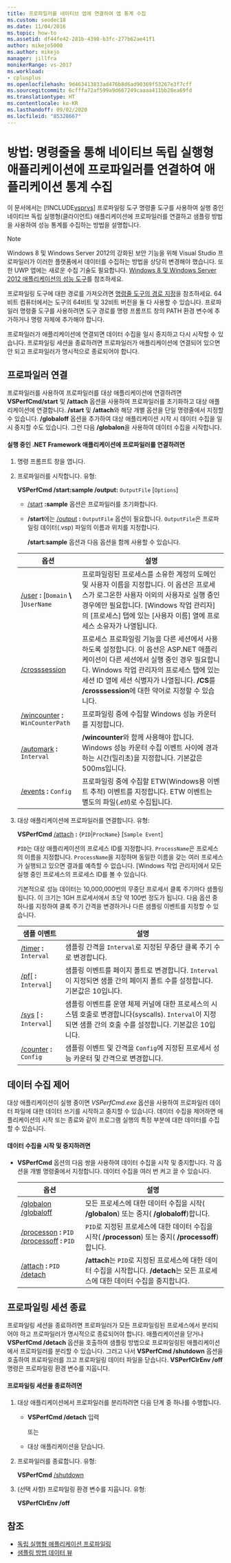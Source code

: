 ```yaml
---
title: 프로파일러를 네이티브 앱에 연결하여 앱 통계 수집
ms.custom: seodec18
ms.date: 11/04/2016
ms.topic: how-to
ms.assetid: df44fe42-281b-4398-b3fc-277b62ae41f1
author: mikejo5000
ms.author: mikejo
manager: jillfra
monikerRange: vs-2017
ms.workload:
- cplusplus
ms.openlocfilehash: 9d463413833ad476b8d6ad90369f53267e3f7cff
ms.sourcegitcommit: 6cfffa72af599a9d667249caaaa411bb28ea69fd
ms.translationtype: HT
ms.contentlocale: ko-KR
ms.lasthandoff: 09/02/2020
ms.locfileid: "85328667"
---
```

# <a name="how-to-attach-the-profiler-to-a-native-stand-alone-application-and-collect-application-statistics-by-using-the-command-line"></a>방법: 명령줄을 통해 네이티브 독립 실행형 애플리케이션에 프로파일러를 연결하여 애플리케이션 통계 수집
이 문서에서는 [!INCLUDE[vsprvs](../code-quality/includes/vsprvs_md.md)] 프로파일링 도구 명령줄 도구를 사용하여 실행 중인 네이티브 독립 실행형(클라이언트) 애플리케이션에 프로파일러를 연결하고 샘플링 방법을 사용하여 성능 통계를 수집하는 방법을 설명합니다.

> [!NOTE]
> Windows 8 및 Windows Server 2012의 강화된 보안 기능을 위해 Visual Studio 프로파일러가 이러한 플랫폼에서 데이터를 수집하는 방법을 상당히 변경해야 했습니다. 또한 UWP 앱에는 새로운 수집 기술도 필요합니다. [Windows 8 및 Windows Server 2012 애플리케이션의 성능 도구](../profiling/performance-tools-on-windows-8-and-windows-server-2012-applications.md)를 참조하세요.
>
> 프로파일링 도구에 대한 경로를 가져오려면 [명령줄 도구의 경로 지정](../profiling/specifying-the-path-to-profiling-tools-command-line-tools.md)을 참조하세요. 64비트 컴퓨터에서는 도구의 64비트 및 32비트 버전을 둘 다 사용할 수 있습니다. 프로파일러 명령줄 도구를 사용하려면 도구 경로를 명령 프롬프트 창의 PATH 환경 변수에 추가하거나 명령 자체에 추가해야 합니다.

 프로파일러가 애플리케이션에 연결되면 데이터 수집을 일시 중지하고 다시 시작할 수 있습니다. 프로파일링 세션을 종료하려면 프로파일러가 애플리케이션에 연결되어 있으면 안 되고 프로파일러가 명시적으로 종료되어야 합니다.

## <a name="attach-the-profiler"></a>프로파일러 연결
 프로파일러를 사용하여 프로파일러를 대상 애플리케이션에 연결하려면 **VSPerfCmd/start** 및 **/attach** 옵션을 사용하여 프로파일러를 초기화하고 대상 애플리케이션에 연결합니다. **/start** 및 **/attach**와 해당 개별 옵션을 단일 명령줄에서 지정할 수 있습니다. **/globaloff** 옵션을 추가하여 대상 애플리케이션 시작 시 데이터 수집을 일시 중지할 수도 있습니다. 그런 다음 **/globalon**을 사용하여 데이터 수집을 시작합니다.

#### <a name="to-attach-the-profiler-to-a-running-net-framework-application"></a>실행 중인 .NET Framework 애플리케이션에 프로파일러를 연결하려면

1. 명령 프롬프트 창을 엽니다.

2. 프로파일러를 시작합니다. 유형:

    **VSPerfCmd /start:sample /output:** `OutputFile` [`Options`]

   - [/start](../profiling/start.md) **:sample** 옵션은 프로파일러를 초기화합니다.

   - **/start**에는 [/output](../profiling/output.md) **:** `OutputFile` 옵션이 필요합니다. `OutputFile`은 프로파일링 데이터(.vsp) 파일의 이름과 위치를 지정합니다.

     **/start:sample** 옵션과 다음 옵션을 함께 사용할 수 있습니다.

   | 옵션 | 설명 |
   | - | - |
   | [/user](../profiling/user-vsperfcmd.md) **:** [`Domain` **\\** ]`UserName` | 프로파일링된 프로세스를 소유한 계정의 도메인 및 사용자 이름을 지정합니다. 이 옵션은 프로세스가 로그온한 사용자 이외의 사용자로 실행 중인 경우에만 필요합니다. [Windows 작업 관리자]의 [프로세스] 탭에 있는 [사용자 이름] 열에 프로세스 소유자가 나열됩니다. |
   | [/crosssession](../profiling/crosssession.md) | 프로세스 프로파일링 기능을 다른 세션에서 사용하도록 설정합니다. 이 옵션은 ASP.NET 애플리케이션이 다른 세션에서 실행 중인 경우 필요합니다. Windows 작업 관리자의 프로세스 탭에 있는 세션 ID 열에 세션 식별자가 나열됩니다. **/CS**를 **/crosssession**에 대한 약어로 지정할 수 있습니다. |
   | [/wincounter](../profiling/wincounter.md) **:** `WinCounterPath` | 프로파일링 중에 수집할 Windows 성능 카운터를 지정합니다. |
   | [/automark](../profiling/automark.md) **:** `Interval` | **/wincounter**와 함께 사용해야 합니다. Windows 성능 카운터 수집 이벤트 사이에 경과하는 시간(밀리초)을 지정합니다. 기본값은 500ms입니다. |
   | [/events](../profiling/events-vsperfcmd.md) **:** `Config` | 프로파일링 중에 수집할 ETW(Windows용 이벤트 추적) 이벤트를 지정합니다. ETW 이벤트는 별도의 파일(.*etl*)로 수집됩니다. |

3. 대상 애플리케이션에 프로파일러를 연결합니다. 유형:

    **VSPerfCmd**  [/attach](../profiling/attach.md) **:** {`PID`&#124;`ProcName`} [`Sample Event`]

    `PID`는 대상 애플리케이션의 프로세스 ID를 지정합니다. `ProcessName`은 프로세스의 이름을 지정합니다. `ProcessName`을 지정하며 동일한 이름을 갖는 여러 프로세스가 실행되고 있으면 결과를 예측할 수 없습니다. [Windows 작업 관리자]에서 모든 실행 중인 프로세스의 프로세스 ID를 볼 수 있습니다.

    기본적으로 성능 데이터는 10,000,000번의 무중단 프로세서 클록 주기마다 샘플링됩니다. 이 크기는 1GH 프로세서에서 초당 약 100번 정도가 됩니다. 다음 옵션 중 하나를 지정하여 클록 주기 간격을 변경하거나 다른 샘플링 이벤트를 지정할 수 있습니다.

   |샘플 이벤트|설명|
   |------------------|-----------------|
   |[/timer](../profiling/timer.md) **:** `Interval`|샘플링 간격을 `Interval`로 지정된 무중단 클록 주기 수로 변경합니다.|
   |[/pf](../profiling/pf.md)[ **:** `Interval`]|샘플링 이벤트를 페이지 폴트로 변경합니다. `Interval`이 지정되면 샘플 간의 페이지 폴트 수를 설정합니다. 기본값은 10입니다.|
   |[/sys](../profiling/sys-vsperfcmd.md) [ **:** `Interval`]|샘플링 이벤트를 운영 체제 커널에 대한 프로세스의 시스템 호출로 변경합니다(syscalls). `Interval`이 지정되면 샘플 간의 호출 수를 설정합니다. 기본값은 10입니다.|
   |[/counter](../profiling/counter.md) **:** `Config`|샘플링 이벤트 및 간격을 `Config`에 지정된 프로세서 성능 카운터 및 간격으로 변경합니다.|

## <a name="control-data-collection"></a>데이터 수집 제어
 대상 애플리케이션이 실행 중이면 *VSPerfCmd.exe* 옵션을 사용하여 프로파일러 데이터 파일에 대한 데이터 쓰기를 시작하고 중지할 수 있습니다. 데이터 수집을 제어하면 애플리케이션의 시작 또는 종료와 같이 프로그램 실행의 특정 부분에 대한 데이터를 수집할 수 있습니다.

#### <a name="to-start-and-stop-data-collection"></a>데이터 수집을 시작 및 중지하려면

- **VSPerfCmd** 옵션의 다음 쌍을 사용하여 데이터 수집을 시작 및 중지합니다. 각 옵션을 개별 명령줄에서 지정합니다. 데이터 수집을 여러 번 켜고 끌 수 있습니다.

    |옵션|설명|
    |------------|-----------------|
    |[/globalon /globaloff](../profiling/globalon-and-globaloff.md)|모든 프로세스에 대한 데이터 수집을 시작( **/globalon**) 또는 중지( **/globaloff**)합니다.|
    |[/processon](../profiling/processon-and-processoff.md) **:** `PID` [/processoff](../profiling/processon-and-processoff.md) **:** `PID`|`PID`로 지정된 프로세스에 대한 데이터 수집을 시작( **/processon**) 또는 중지( **/processoff**)합니다.|
    |[/attach](../profiling/attach.md) **:** `PID` [/detach](../profiling/detach.md)|**/attach**는 `PID`로 지정된 프로세스에 대한 데이터 수집을 시작합니다. **/detach**는 모든 프로세스에 대한 데이터 수집을 중지합니다.|

## <a name="end-the-profiling-session"></a>프로파일링 세션 종료
 프로파일링 세션을 종료하려면 프로파일러가 모든 프로파일링된 프로세스에서 분리되어야 하고 프로파일러가 명시적으로 종료되어야 합니다. 애플리케이션을 닫거나 **VSPerfCmd /detach** 옵션을 호출하여 샘플링 방법으로 프로파일링된 애플리케이션에서 프로파일러를 분리할 수 있습니다. 그러고 나서 **VSPerfCmd /shutdown** 옵션을 호출하여 프로파일러를 끄고 프로파일링 데이터 파일을 닫습니다. **VSPerfClrEnv /off** 명령은 프로파일링 환경 변수를 지웁니다.

#### <a name="to-end-a-profiling-session"></a>프로파일링 세션을 종료하려면

1. 대상 애플리케이션에서 프로파일러를 분리하려면 다음 단계 중 하나를 수행합니다.

    - **VSPerfCmd /detach** 입력

         또는

    - 대상 애플리케이션을 닫습니다.

2. 프로파일러를 종료합니다. 유형:

     **VSPerfCmd** [/shutdown](../profiling/shutdown.md)

3. (선택 사항) 프로파일링 환경 변수를 지웁니다. 유형:

     **VSPerfClrEnv /off**

## <a name="see-also"></a>참조
- [독립 실행형 애플리케이션 프로파일링](../profiling/command-line-profiling-of-stand-alone-applications.md)
- [샘플링 방법 데이터 뷰](../profiling/profiler-sampling-method-data-views.md)
